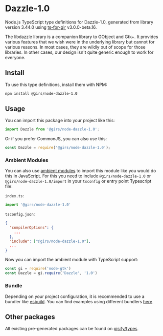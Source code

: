 
# Dazzle-1.0

Node.js TypeScript type definitions for Dazzle-1.0, generated from library version 3.44.0 using [ts-for-gir](https://github.com/gjsify/ts-for-gir) v3.0.0-beta.16.

The libdazzle library is a companion library to GObject and Gtk+. It provides various features that we wish were in the underlying library but cannot for various reasons. In most cases, they are wildly out of scope for those libraries. In other cases, our design isn't quite generic enough to work for everyone.

## Install

To use this type definitions, install them with NPM:
```bash
npm install @girs/node-dazzle-1.0
```

## Usage

You can import this package into your project like this:
```ts
import Dazzle from '@girs/node-dazzle-1.0';
```

Or if you prefer CommonJS, you can also use this:
```ts
const Dazzle = require('@girs/node-dazzle-1.0');
```

### Ambient Modules

You can also use [ambient modules](https://github.com/gjsify/ts-for-gir/tree/main/packages/cli#ambient-modules) to import this module like you would do this in JavaScript.
For this you need to include `@girs/node-dazzle-1.0` or `@girs/node-dazzle-1.0/import` in your `tsconfig` or entry point Typescript file:

`index.ts`:
```ts
import '@girs/node-dazzle-1.0'
```

`tsconfig.json`:
```json
{
  "compilerOptions": {
    ...
  },
  "include": ["@girs/node-dazzle-1.0"],
  ...
}
```

Now you can import the ambient module with TypeScript support: 

```ts
const gi = require('node-gtk')
const Dazzle = gi.require('Dazzle', '1.0')
```



### Bundle

Depending on your project configuration, it is recommended to use a bundler like [esbuild](https://esbuild.github.io/). You can find examples using different bundlers [here](https://github.com/gjsify/ts-for-gir/tree/main/examples).

## Other packages

All existing pre-generated packages can be found on [gjsify/types](https://github.com/gjsify/types).

